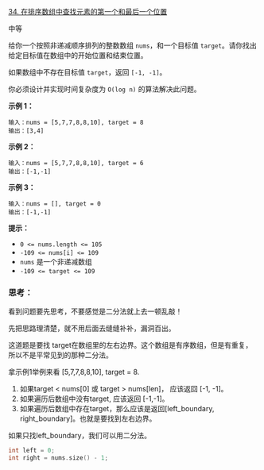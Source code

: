 [34. 在排序数组中查找元素的第一个和最后一个位置](https://leetcode.cn/problems/find-first-and-last-position-of-element-in-sorted-array/)



中等



给你一个按照非递减顺序排列的整数数组 `nums`，和一个目标值 `target`。请你找出给定目标值在数组中的开始位置和结束位置。

如果数组中不存在目标值 `target`，返回 `[-1, -1]`。

你必须设计并实现时间复杂度为 `O(log n)` 的算法解决此问题。

 

**示例 1：**

```
输入：nums = [5,7,7,8,8,10], target = 8
输出：[3,4]
```

**示例 2：**

```
输入：nums = [5,7,7,8,8,10], target = 6
输出：[-1,-1]
```

**示例 3：**

```
输入：nums = [], target = 0
输出：[-1,-1]
```

 

**提示：**

- `0 <= nums.length <= 105`
- `-109 <= nums[i] <= 109`
- `nums` 是一个非递减数组
- `-109 <= target <= 109`



### 思考：

看到问题要先思考，不要感觉是二分法就上去一顿乱敲！

先把思路理清楚，就不用后面去缝缝补补，漏洞百出。

这道题是要找 target在数组里的左右边界。这个数组是有序数组，但是有重复，所以不是平常见到的那种二分法。

拿示例1举例来看 [5,7,7,8,8,10], target = 8.

1. 如果target < nums[0] 或 target > nums[len]， 应该返回 [-1, -1]。
2. 如果遍历后数组中没有target, 应该返回 [-1,-1]。
3. 如果遍历后数组中存在target，那么应该是返回[left_boundary, right_boundary]。也就是要找到左右边界。

如果只找left_boundary，我们可以用二分法。

```cpp
int left = 0;
int right = nums.size() - 1;

```







